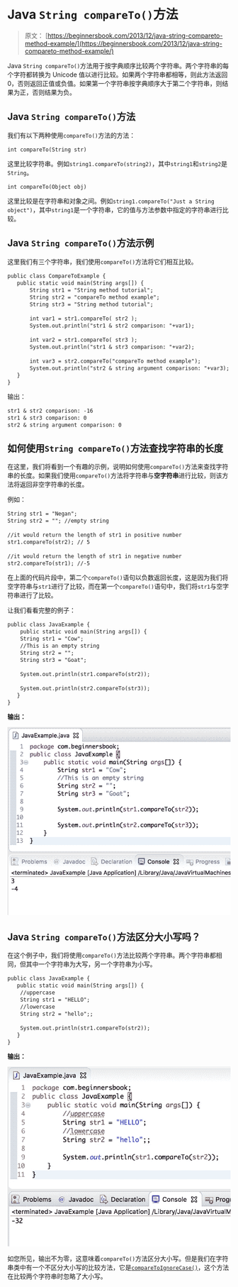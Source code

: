 # Java `String compareTo()`方法

> 原文： [https://beginnersbook.com/2013/12/java-string-compareto-method-example/](https://beginnersbook.com/2013/12/java-string-compareto-method-example/)

Java `String compareTo()`方法用于按字典顺序比较两个字符串。两个字符串的每个字符都转换为 Unicode 值以进行比较。如果两个字符串都相等，则此方法返回 0，否则返回正值或负值。如果第一个字符串按字典顺序大于第二个字符串，则结果为正，否则结果为负。

## Java `String compareTo()`方法

我们有以下两种使用`compareTo()`方法的方法：

```
int compareTo(String str)
```

这里比较字符串。例如`string1.compareTo(string2)`，其中`string1`和`string2`是`String`。

```
int compareTo(Object obj)
```

这里比较是在字符串和对象之间。例如`string1.compareTo("Just a String object")`，其中`string1`是一个字符串，它的值与方法参数中指定的字符串进行比较。

## Java `String compareTo()`方法示例

这里我们有三个字符串，我们使用`compareTo()`方法将它们相互比较。

```
public class CompareToExample {
   public static void main(String args[]) {
       String str1 = "String method tutorial";
       String str2 = "compareTo method example";
       String str3 = "String method tutorial";

       int var1 = str1.compareTo( str2 );
       System.out.println("str1 & str2 comparison: "+var1);

       int var2 = str1.compareTo( str3 );
       System.out.println("str1 & str3 comparison: "+var2);

       int var3 = str2.compareTo("compareTo method example");
       System.out.println("str2 & string argument comparison: "+var3);
   }
}
```

输出：

```
str1 & str2 comparison: -16
str1 & str3 comparison: 0
str2 & string argument comparison: 0
```

## 如何使用`String compareTo()`方法查找字符串的长度

在这里，我们将看到一个有趣的示例，说明如何使用`compareTo()`方法来查找字符串的长度。如果我们使用`compareTo()`方法将字符串与**空字符串**进行比较，则该方法将返回非空字符串的长度。

例如：

```
String str1 = "Negan";  
String str2 = ""; //empty string

//it would return the length of str1 in positive number
str1.compareTo(str2); // 5

//it would return the length of str1 in negative number
str2.compareTo(str1); //-5

```

在上面的代码片段中，第二个`compareTo()`语句以负数返回长度，这是因为我们将空字符串与`str1`进行了比较，而在第一个`compareTo()`语句中，我们将`str1`与空字符串进行了比较。

让我们看看完整的例子：

```
public class JavaExample {
    public static void main(String args[]) {
	String str1 = "Cow"; 
	//This is an empty string
	String str2 = "";
	String str3 = "Goat";

	System.out.println(str1.compareTo(str2));

	System.out.println(str2.compareTo(str3));
   }
}
```

**输出：**

![Java String compareTo() method example](img/558a3c81f3249d27a90fb3b5e822936c.jpg)

## Java `String compareTo()`方法区分大小写吗？

在这个例子中，我们将使用`compareTo()`方法比较两个字符串。两个字符串都相同，但其中一个字符串为大写，另一个字符串为小写。

```
public class JavaExample {
   public static void main(String args[]) {
	//uppercase
	String str1 = "HELLO"; 
	//lowercase
	String str2 = "hello";;

	System.out.println(str1.compareTo(str2));
   }
}
```

**输出：**

![Java String compareTo() case sensitive](img/ea1ff62d4b79e615892d1309101c160c.jpg)

如您所见，输出不为零，这意味着`compareTo()`方法区分大小写。但是我们在字符串类中有一个不区分大小写的比较方法，它是[`compareToIgnoreCase()`](https://beginnersbook.com/2013/12/java-string-comparetoignorecase-method-example/)，这个方法在比较两个字符串时忽略了大小写。